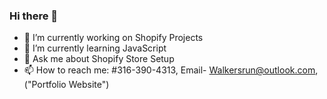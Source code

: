 ### Hi there 👋


- 🔭 I’m currently working on Shopify Projects
- 🌱 I’m currently learning JavaScript
- 💬 Ask me about Shopify Store Setup
- 📫 How to reach me: #316-390-4313, Email- Walkersrun@outlook.com, ("Portfolio Website")
